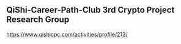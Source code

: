 ## QiShi-Career-Path-Club 3rd Crypto Project Research Group

https://www.qishicpc.com/activities/profile/213/


